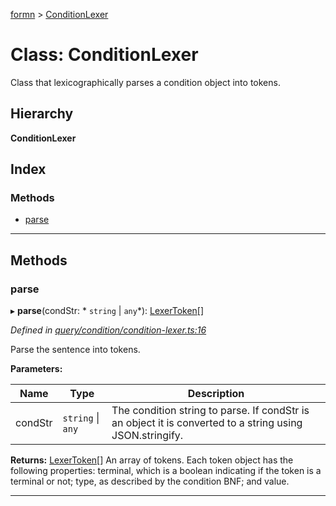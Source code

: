 [formn](../README.md) > [ConditionLexer](../classes/conditionlexer.md)

# Class: ConditionLexer

Class that lexicographically parses a condition object into tokens.

## Hierarchy

**ConditionLexer**

## Index

### Methods

* [parse](conditionlexer.md#parse)

---

## Methods

<a id="parse"></a>

###  parse

▸ **parse**(condStr: * `string` &#124; `any`*): [LexerToken](lexertoken.md)[]

*Defined in [query/condition/condition-lexer.ts:16](https://github.com/benbotto/formn/blob/f28037b/src/query/condition/condition-lexer.ts#L16)*

Parse the sentence into tokens.

**Parameters:**

| Name | Type | Description |
| ------ | ------ | ------ |
| condStr |  `string` &#124; `any`|  The condition string to parse. If condStr is an object it is converted to a string using JSON.stringify. |

**Returns:** [LexerToken](lexertoken.md)[]
An array of tokens.  Each token object has the following
properties: terminal, which is a boolean indicating if the token is a
terminal or not; type, as described by the condition BNF; and value.

___

